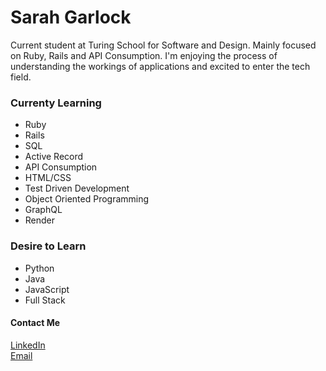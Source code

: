 # Sarah Garlock

Current student at Turing School for Software and Design. Mainly focused on Ruby, Rails and API Consumption. I'm enjoying the process of understanding the workings of applications and excited to enter the tech field.

### Currenty Learning
- Ruby
- Rails
- SQL
- Active Record
- API Consumption
- HTML/CSS
- Test Driven Development
- Object Oriented Programming
- GraphQL
- Render

### Desire to Learn
- Python
- Java
- JavaScript
- Full Stack

#### Contact Me
[LinkedIn](https://www.linkedin.com/in/sarah-garlock-795855195/) <br>
[Email](garlock.sarah10@gmail.com)




<!--
**sarahgarlock/sarahgarlock** is a ✨ _special_ ✨ repository because its `README.md` (this file) appears on your GitHub profile.

Here are some ideas to get you started:

- 🔭 I’m currently working on ...
- 🌱 I’m currently learning ...
- 👯 I’m looking to collaborate on ...
- 🤔 I’m looking for help with ...
- 💬 Ask me about ...
- 📫 How to reach me: ...
- 😄 Pronouns: ...
- ⚡ Fun fact: ...
-->
